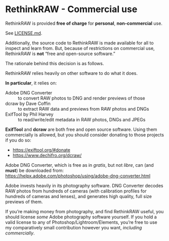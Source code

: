 # RethinkRAW - Commercial use

RethinkRAW is provided **free of charge** for **personal**, **non-commercial** use.

See [LICENSE.md](LICENSE.md).

Additionally, the source code to RethinkRAW is made available for all to inspect and learn from.
But, because of restrictions on commercial use,
RethinkRAW is **not** “free and open-source software.”

The rationale behind this decision is as follows.

RethinkRAW relies heavily on other software to do what it does.

**In particular**, it relies on:
<dl>
  <dt>Adobe DNG Converter</dt>
  <dd>to convert RAW photos to DNG and render previews of those</dd>
  <dt>dcraw by Dave Coffin</dt>
  <dd>to extract RAW data and previews from RAW photos and DNGs</dd>
  <dt>ExifTool by Phil Harvey</dt>
  <dd>to read/write/edit metadata in RAW photos, DNGs and JPEGs</dd>
</dl>

**ExifTool** and **dcraw** are both free and open source software.
Using them commercially is allowed,
but you should consider donating to those projects if you do so:
- https://exiftool.org/#donate
- https://www.dechifro.org/dcraw/

Adobe DNG Converter, which is free as in _gratis_, but not _libre_,
can (and **must**) be downloaded from:<br>
https://helpx.adobe.com/photoshop/using/adobe-dng-converter.html

Adobe invests heavily in its photography software.
DNG Converter decodes RAW photos from hundreds of cameras
(with calibration profiles for hundreds of cameras and lenses),
and generates high quality, full size previews of them.

If you’re making money from photography, and find RethinkRAW useful,
you should license _some_ Adobe photography software yourself.
If you hold a valid license to any of Photoshop/Lightroom/Elements,
you’re free to use my comparatively small contribution however you want,
_including commercially_.